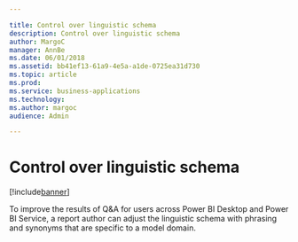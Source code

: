 ```yaml
---

title: Control over linguistic schema
description: Control over linguistic schema
author: MargoC
manager: AnnBe
ms.date: 06/01/2018
ms.assetid: bb41ef13-61a9-4e5a-a1de-0725ea31d730
ms.topic: article
ms.prod: 
ms.service: business-applications
ms.technology: 
ms.author: margoc
audience: Admin

---
```

#  Control over linguistic schema




[!include[banner](../../../includes/banner.md)]

To improve the results of Q&A for users across Power BI Desktop and Power BI
Service, a report author can adjust the linguistic schema with phrasing and
synonyms that are specific to a model domain.


